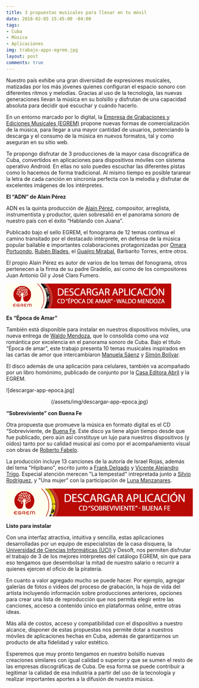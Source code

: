 ```yaml
---
title: 3 propuestas musicales para llevar en tu móvil
date: 2018-02-05 15:45:00 -04:00
tags:
- Cuba
- Música
- Aplicaciones
img: trabajo-apps-egrem.jpg
layout: post
comments: true
---
```


Nuestro país exhibe una gran diversidad de expresiones musicales, matizadas por los más jóvenes quienes configuran el espacio sonoro con diferentes ritmos y melodías. Gracias al uso de la tecnología, las nuevas generaciones llevan la música en su bolsillo y disfrutan de una capacidad absoluta para decidir qué escuchar y cuándo hacerlo.

En un entorno marcado por lo digital, la [Empresa de Grabaciones y Ediciones Musicales (EGREM)](http://www.egrem.com/es/) propone nuevas formas de comercialización de la música, para llegar a una mayor cantidad de usuarios, potenciando la descarga y el consumo de la música en nuevos formatos, tal y como aseguran en su sitio web.

Te propongo disfrutar de 3 producciones de la mayor casa discográfica de Cuba, convertidos en aplicaciones para dispositivos móviles con sistema operativo Android. En ellas no solo puedes escuchar las diferentes pistas como lo hacemos de forma tradicional. Al mismo tiempo es posible tararear la letra de cada canción en sincronía perfecta con la melodía y disfrutar de excelentes imágenes de los intérpretes.

**El “ADN” de Alain Pérez**

ADN es la quinta producción de [Alain Pérez](https://www.ecured.cu/Alain_Pérez), compositor, arreglista, instrumentista y productor, quien sobresalió en el panorama sonoro de nuestro país con el éxito “Hablando con Juana”.

Publicado bajo el sello EGREM, el fonograma de 12 temas continua el camino transitado por el destacado intérprete, en defensa de la música popular bailable e importantes colaboraciones protagonizadas por [Omara Portuondo](https://www.ecured.cu/Omara_Portuondo), [Rubén Blades](https://www.ecured.cu/Rub%C3%A9n_Blades), el [Guajiro Mirabal](https://www.ecured.cu/Guajiro_Mirabal), Barbarito Torres, entre otros.

El propio Alain Pérez es autor de varios de los temas del fonograma, otros pertenecen a la firma de su padre Gradelio, así como de los compositores Juan Antonio Gil y José Claro Fumero.

<a href="http://www.egrem.com/images/articles/APP/AlainPerez_ADN.apk" rel="attachment wp-att-15841"><img class="aligncenter wp-image-15841" src="../assets/img/descargar-app-epoca.jpg" alt="Clic aquí para descar la app del CD &quot;ADN&quot; de Alain Pérez" width="446" height="67" /></a>

**Es “Época de Amar”**

También está disponible para instalar en nuestros dispositivos móviles, una nueva entrega de [Waldo Mendoza](http://waldomendoza.com/), que lo consolida como una voz romántica por excelencia en el panorama sonoro de Cuba. Bajo el título “Época de amar”, este trabajo presenta 10 temas musicales inspirados en las cartas de amor que intercambiaron [Manuela Sáenz](https://www.ecured.cu/Manuela_S%C3%A1enz) y [Simón Bolívar](https://www.ecured.cu/Sim%C3%B3n_Bol%C3%ADvar).

El disco además de una aplicación para celulares, también va acompañado por un libro homónimo, publicado de conjunto por la [Casa Editora Abril](http://www.editoraabril.cu) y la EGREM.

![descargar-app-epoca.jpg]<center>(/assets/img/descargar-app-epoca.jpg)</center>

**“Sobreviviente” con Buena Fe**

Otra propuesta que promueve la música en formato digital es el CD “Sobreviviente, de [Buena Fe](http://buena-fe.com/). Este disco ya tiene algún tiempo desde que fue publicado, pero aún así constituye un lujo para nuestros dispositivos (y oídos) tanto por su calidad musical así como por el acompañamiento visual con obras de [Roberto Fabelo](https://www.ecured.cu/Fabelo).

La producción incluye 13 canciones de la autoría de Israel Rojas, además del tema "Hipibano", escrito junto a [Frank Delgado](https://www.ecured.cu/Frank_Delgado) y [Vicente Alejandro Trigo](https://www.ecured.cu/Vicente_Alejandro_Trigo). Especial atención merecen "La tempestad" intrepretada junto a [Silvio Rodríguez](https://www.ecured.cu/Silvio_Rodr%C3%ADguez), y "Una mujer" con la participación de [Luna Manzanares](https://www.ecured.cu/Luna_Manzanares).

![descargar-app-sobreviviente.jpg](/assets/img/descargar-app-sobreviviente.jpg)

**Listo para instalar**

Con una interfaz atractiva, intuitiva y sencilla, estas aplicaciones desarrolladas por un equipo de especialistas de la casa disquera, la [Universidad de Ciencias Informáticas (UCI)](http://www.uci.cu) y Desoft, nos permiten disfrutar el trabajo de 3 de los mejores intérpretes del catálogo EGREM, sin que para eso tengamos que desembolsar la mitad de nuestro salario o recurrir a quienes ejercen el oficio de la piratería.

En cuanto a valor agregado mucho se puede hacer. Por ejemplo, agregar galerías de fotos o videos del proceso de grabación, la hoja de vida del artista incluyendo información sobre producciones anteriores, opciones para crear una lista de reproducción que nos permita elegir entre las canciones, acceso a contenido único en plataformas online, entre otras ideas.

Más allá de costos, acceso y compatibilidad con el dispositivo a nuestro alcance, disponer de estas propuestas nos permite dotar a nuestros móviles de aplicaciones hechas en Cuba, además de garantizarnos un producto de alta fidelidad y valor estético.

Esperemos que muy pronto tengamos en nuestro bolsillo nuevas creaciones similares con igual calidad o superior y que se sumen el resto de las empresas discográficas de Cuba. De esa forma se puede contribuir a legitimar la calidad de esa industria a partir del uso de la tecnología y realizar importantes aportes a la difusión de nuestra música.
